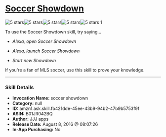 # [Soccer Showdown](http://alexa.amazon.com/#skills/amzn1.ask.skill.fb421dde-45ee-43b9-94b2-47b9b5753f9f)
![5 stars](../../images/ic_star_black_18dp_1x.png)![5 stars](../../images/ic_star_black_18dp_1x.png)![5 stars](../../images/ic_star_black_18dp_1x.png)![5 stars](../../images/ic_star_black_18dp_1x.png)![5 stars](../../images/ic_star_black_18dp_1x.png) 1

To use the Soccer Showdown skill, try saying...

* *Alexa, open Soccer Showdown*

* *Alexa, launch Soccer Showdown*

* *Start new Showdown*

If you're a fan of MLS soccer, use this skill to prove your knowledge.

***

### Skill Details

* **Invocation Name:** soccer showdown
* **Category:** null
* **ID:** amzn1.ask.skill.fb421dde-45ee-43b9-94b2-47b9b5753f9f
* **ASIN:** B01JR042BQ
* **Author:** JJJ apps
* **Release Date:** August 8, 2016 @ 08:07:26
* **In-App Purchasing:** No
